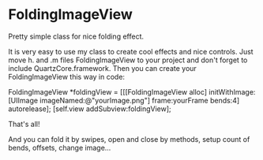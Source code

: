 FoldingImageView
================

Pretty simple class for nice folding effect.

It is very easy to use my class to create cool effects and nice controls. Just move h. and .m files FoldingImageView to your project and don't forget to include QuartzCore.framework.
Then you can create your FoldingImageView this way in code:

FoldingImageView *foldingView = [[[FoldingImageView alloc] initWithImage:[UIImage imageNamed:@"yourImage.png"] frame:yourFrame bends:4] autorelease];
[self.view addSubview:foldingView];

That's all!

And you can fold it by swipes, open and close by methods, setup count of bends, offsets, change image...
